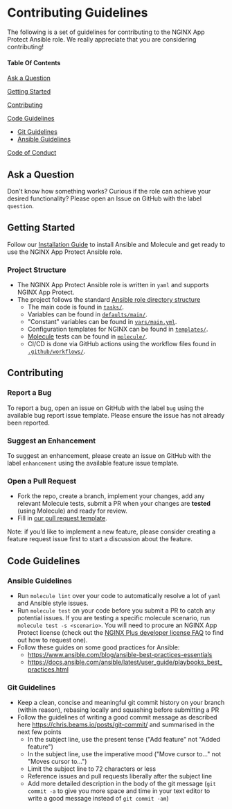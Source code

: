 # Contributing Guidelines

The following is a set of guidelines for contributing to the NGINX App Protect Ansible role. We really appreciate that you are considering contributing!

#### Table Of Contents

[Ask a Question](#ask-a-question)

[Getting Started](#getting-started)

[Contributing](#contributing)

[Code Guidelines](#code-guidelines)

* [Git Guidelines](#git-guidelines)
* [Ansible Guidelines](#ansible-guidelines)

[Code of Conduct](https://github.com/nginxinc/ansible-role-nginx-app-protect/blob/main/CODE_OF_CONDUCT.md)

## Ask a Question

Don't know how something works? Curious if the role can achieve your desired functionality? Please open an Issue on GitHub with the label `question`.

## Getting Started

Follow our [Installation Guide](https://github.com/nginxinc/ansible-role-nginx-app-protect/blob/main/README.md#Installation) to install Ansible and Molecule and get ready to use the NGINX App Protect Ansible role.

### Project Structure

* The NGINX App Protect Ansible role is written in `yaml` and supports NGINX App Protect.
* The project follows the standard [Ansible role directory structure](https://docs.ansible.com/ansible/latest/user_guide/playbooks_reuse_roles.html)
  * The main code is found in [`tasks/`](https://github.com/nginxinc/ansible-role-nginx-app-protect/blob/main/tasks/).
  * Variables can be found in [`defaults/main/`](https://github.com/nginxinc/ansible-role-nginx-app-protect/blob/main/defaults/main/).
  * "Constant" variables can be found in [`vars/main.yml`](https://github.com/nginxinc/ansible-role-nginx-app-protect/blob/main/vars/main.yml).
  * Configuration templates for NGINX can be found in [`templates/`](https://github.com/nginxinc/ansible-role-nginx-app-protect/blob/main/templates/).
  * [Molecule](https://molecule.readthedocs.io/) tests can be found in [`molecule/`](https://github.com/nginxinc/ansible-role-nginx-app-protect/blob/main/molecule/).
  * CI/CD is done via GitHub actions using the workflow files found in [`.github/workflows/`](https://github.com/nginxinc/ansible-role-nginx-app-protect/blob/main/.github/workflows/).

## Contributing

### Report a Bug

To report a bug, open an issue on GitHub with the label `bug` using the available bug report issue template. Please ensure the issue has not already been reported.

### Suggest an Enhancement

To suggest an enhancement, please create an issue on GitHub with the label `enhancement` using the available feature issue template.

### Open a Pull Request

* Fork the repo, create a branch, implement your changes, add any relevant Molecule tests, submit a PR when your changes are **tested** (using Molecule) and ready for review.
* Fill in [our pull request template](https://github.com/nginxinc/ansible-role-nginx-app-protect/blob/main/.github/pull_request_template.md).

Note: if you’d like to implement a new feature, please consider creating a feature request issue first to start a discussion about the feature.

## Code Guidelines

### Ansible Guidelines

* Run `molecule lint` over your code to automatically resolve a lot of `yaml` and Ansible style issues.
* Run `molecule test` on your code before you submit a PR to catch any potential issues. If you are testing a specific molecule scenario, run `molecule test -s <scenario>`. You will need to procure an NGINX App Protect license (check out the [NGINX Plus developer license FAQ](https://www.nginx.com/developer-license-faqs/) to find out how to request one).
* Follow these guides on some good practices for Ansible:
  * <https://www.ansible.com/blog/ansible-best-practices-essentials>
  * <https://docs.ansible.com/ansible/latest/user_guide/playbooks_best_practices.html>

### Git Guidelines

* Keep a clean, concise and meaningful git commit history on your branch (within reason), rebasing locally and squashing before submitting a PR
* Follow the guidelines of writing a good commit message as described here <https://chris.beams.io/posts/git-commit/> and summarised in the next few points
  * In the subject line, use the present tense ("Add feature" not "Added feature")
  * In the subject line, use the imperative mood ("Move cursor to..." not "Moves cursor to...")
  * Limit the subject line to 72 characters or less
  * Reference issues and pull requests liberally after the subject line
  * Add more detailed description in the body of the git message (`git commit -a` to give you more space and time in your text editor to write a good message instead of `git commit -am`)
